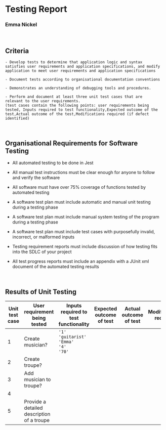 # Testing Report

### Emma Nickel

<br>

## Criteria

    - Develop tests to determine that application logic and syntax satisfies user requirements and application specifications, and modify application to meet user requirements and application specifications

    - Document tests according to organisational documentation conventions

    - Demonstrates an understanding of debugging tools and procedures.

    - Perform and document at least three unit test cases that are relevant to the user requirements.
    (test cases contain the following points: user requirements being tested, Inputs required to test functionality,Expected outcome of the test,Actual outcome of the test,Modifications required (if defect identified)

<br>

## Organisational Requirements for Software Testing
- All automated testing to be done in Jest

- All manual test instructions must be clear enough for anyone to follow and verify the software

- All software must have over 75% coverage of functions tested by automated testing

- A software test plan must include automatic and manual unit testing during a testing phase

- A software test plan must include manual system testing of the program during a testing phase

- A software test plan must include test cases with purposefully invalid, incorrect, or malformed inputs

- Testing requirement reports must include discussion of how testing fits into the SDLC of your project

- All test progress reports must include an appendix with a JUnit xml document of the automated testing results

<br>

## Results of Unit Testing

| Unit test case | User requirement being tested | Inputs required to test functionality | Expected outcome of test | Actual outcome of test | Modifications required |
|---|---|---|---|---|---|
| 1 | Create musician? | `'1'` <br> `'guitarist'` <br> `'Emma'` <br> `'4'` <br> `'70'` <br> | | | |
| 2 | Create troupe? | | | | |
| 3 | Add musician to troupe? | | | | |
| 4 | | | | | |
| 5 | Provide a detailed description of a troupe | | | | |